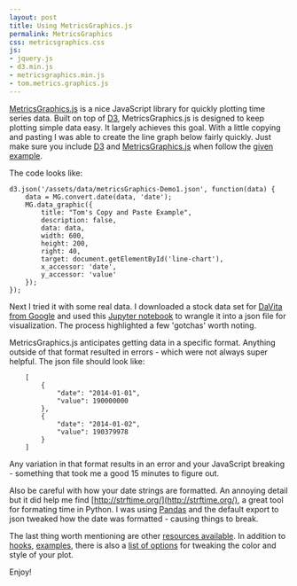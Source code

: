 ```yaml
---
layout: post
title: Using MetricsGraphics.js
permalink: MetricsGraphics
css: metricsgraphics.css
js:
- jquery.js
- d3.min.js
- metricsgraphics.min.js
- tom.metrics.graphics.js
---
```

[MetricsGraphics.js](https://www.metricsgraphicsjs.org/) is a nice JavaScript library for quickly plotting time series data. Built on top of [D3](https://d3js.org/), MetricsGraphics.js is designed to keep plotting simple data easy. It largely achieves this goal. With a little copying and pasting I was able to create the line graph below fairly quickly. Just make sure you include [D3](https://d3js.org/) and [MetricsGraphics.js](https://www.metricsgraphicsjs.org/) when follow the [given example](https://www.metricsgraphicsjs.org/examples.htm#lines). 

<div id="line-chart">
</div>

The code looks like: 

```
d3.json('/assets/data/metricsGraphics-Demo1.json', function(data) {
    data = MG.convert.date(data, 'date');
    MG.data_graphic({
        title: "Tom's Copy and Paste Example",
        description: false,
        data: data,
        width: 600,
        height: 200,
        right: 40,
        target: document.getElementById('line-chart'),
        x_accessor: 'date',
        y_accessor: 'value'
    });
});

```

Next I tried it with some real data. I downloaded a stock data set for [DaVita from Google](https://www.google.com/finance/historical?output=csv&q=dva) and used this [Jupyter notebook](https://github.com/tomhohenstein/tomhohenstein.github.io/blob/master/assets/notebooks/MetricsGraphics.ipynb) to wrangle it into a json file for visualization. The process highlighted a few 'gotchas' worth noting.

<div id="dva-chart">
</div>

MetricsGraphics.js anticipates getting data in a specific format. Anything outside of that format resulted in errors - which were not always super helpful. The json file should look like:

```
    [
        {
            "date": "2014-01-01",
            "value": 190000000
        },
        {
            "date": "2014-01-02",
            "value": 190379978
        }
    ]
```

Any variation in that format results in an error and your JavaScript breaking - something that took me a good 15 minutes to figure out. 

Also be careful with how your date strings are formatted. An annoying detail but it did help me find [http://strftime.org/](http://strftime.org/), a great tool for formating time in Python. I was using [Pandas](http://pandas.pydata.org/pandas-docs/stable/) and the default export to json tweaked how the date was formatted - causing things to break.

The last thing worth mentioning are other [resources available](https://github.com/mozilla/metrics-graphics#resources). In addition to [hooks](https://github.com/mozilla/metrics-graphics/blob/master/HOOKS.md), [examples](https://www.metricsgraphicsjs.org/examples.htm), there is also a [list of options](https://github.com/mozilla/metrics-graphics/wiki/List-of-Options) for tweaking the color and style of your plot. 

Enjoy! 